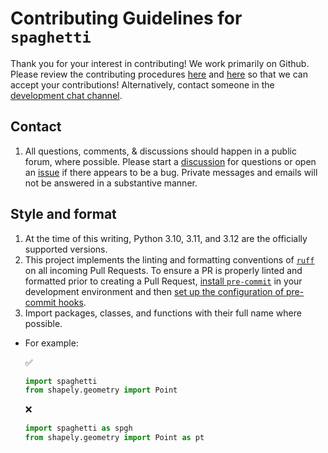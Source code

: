 # Contributing Guidelines for `spaghetti`

Thank you for your interest in contributing! We work primarily on Github. Please review the contributing procedures [here](http://pysal.org/getting_started#for-developers) and [here](https://github.com/pysal/pysal/wiki/GitHub-Standard-Operating-Procedures) so that we can accept your contributions! Alternatively, contact someone in the [development chat channel](https://gitter.im//pysal/Spaghetti).


## Contact

1. All questions, comments, & discussions should happen in a public forum, where possible. Please start a [discussion](https://github.com/pysal/spaghetti/discussions) for questions or open an [issue](https://github.com/pysal/spaghetti/issues) if there appears to be a bug. Private messages and emails will not be answered in a substantive manner.


## Style and format

1. At the time of this writing, Python 3.10, 3.11, and 3.12 are the officially supported versions.
2. This project implements the linting and formatting conventions of [`ruff`](https://docs.astral.sh/ruff/) on all incoming Pull Requests. To ensure a PR is properly linted and formatted prior to creating a Pull Request, [install `pre-commit`](https://pre-commit.com/#installation) in your development environment and then [set up the configuration of pre-commit hooks](https://pre-commit.com/#3-install-the-git-hook-scripts). 
3. Import packages, classes, and functions with their full name where possible.
  * For example:
    
    :white_check_mark:
    ```python
    import spaghetti
    from shapely.geometry import Point
    ```
    :x:
    ```python
    import spaghetti as spgh
    from shapely.geometry import Point as pt
    ```


